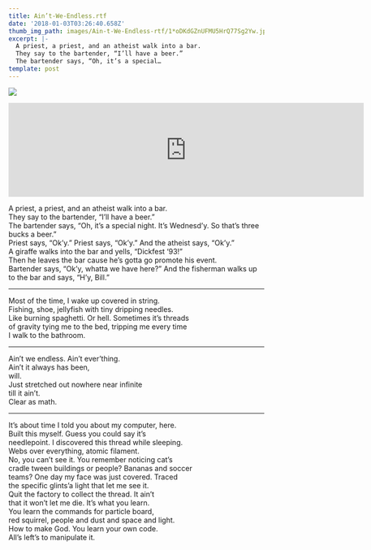 ```yaml
---
title: Ain’t-We-Endless.rtf
date: '2018-01-03T03:26:40.658Z'
thumb_img_path: images/Ain-t-We-Endless-rtf/1*oDKdGZnUFMU5HrQ77Sg2Yw.jpeg
excerpt: |-
  A priest, a priest, and an atheist walk into a bar.
  They say to the bartender, “I’ll have a beer.”
  The bartender says, “Oh, it’s a special…
template: post
---
```

![](/images/Ain-t-We-Endless-rtf/1*oDKdGZnUFMU5HrQ77Sg2Yw.jpeg)

<iframe src="https://play.ht/embed/?article_url=https://medium.com/_p/aint-we-endless-rtf-13dd041e7459" width="700" height="185" frameborder="0" scrolling="no"></iframe>

A priest, a priest, and an atheist walk into a bar.  
They say to the bartender, “I’ll have a beer.”  
The bartender says, “Oh, it’s a special night. It’s Wednesd’y. So that’s three bucks a beer.”  
Priest says, “Ok’y.” Priest says, “Ok’y.” And the atheist says, “Ok’y.”  
A giraffe walks into the bar and yells, “Dickfest ‘93!”   
Then he leaves the bar cause he’s gotta go promote his event.  
Bartender says, “Ok’y, whatta we have here?” And the fisherman walks up to the bar and says, “H’y, Bill.”

* * *

Most of the time, I wake up covered in string.   
Fishing, shoe, jellyfish with tiny dripping needles.   
Like burning spaghetti. Or hell. Sometimes it’s threads   
of gravity tying me to the bed, tripping me every time   
I walk to the bathroom.

* * *

Ain’t we endless. Ain’t ever’thing.  
Ain’t it always has been,  
will.  
Just stretched out nowhere near infinite  
till it ain’t.   
Clear as math.

* * *

It’s about time I told you about my computer, here.  
Built this myself. Guess you could say it’s  
needlepoint. I discovered this thread while sleeping.  
Webs over everything, atomic filament.   
No, you can’t see it. You remember noticing cat’s  
cradle tween buildings or people? Bananas and soccer  
teams? One day my face was just covered. Traced   
the specific glints’a light that let me see it.   
Quit the factory to collect the thread. It ain’t   
that it won’t let me die. It’s what you learn.  
You learn the commands for particle board,   
red squirrel, people and dust and space and light.   
How to make God. You learn your own code.   
All’s left’s to manipulate it.
